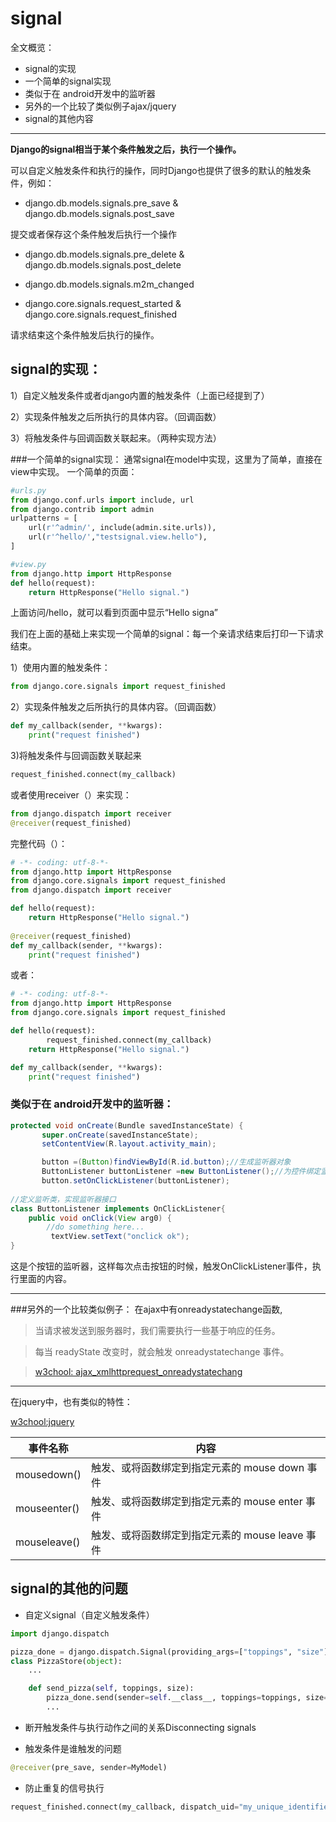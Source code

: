 # signal

全文概览：

* signal的实现
* 一个简单的signal实现
* 类似于在 android开发中的监听器
* 另外的一个比较了类似例子ajax/jquery
* signal的其他内容


-----

**Django的signal相当于某个条件触发之后，执行一个操作。**

可以自定义触发条件和执行的操作，同时Django也提供了很多的默认的触发条件，例如：

* django.db.models.signals.pre_save & django.db.models.signals.post_save

提交或者保存这个条件触发后执行一个操作


* django.db.models.signals.pre_delete & django.db.models.signals.post_delete

* django.db.models.signals.m2m_changed


* django.core.signals.request_started & django.core.signals.request_finished

请求结束这个条件触发后执行的操作。


## signal的实现：

1）自定义触发条件或者django内置的触发条件（上面已经提到了）

2）实现条件触发之后所执行的具体内容。（回调函数）

3）将触发条件与回调函数关联起来。（两种实现方法）


###一个简单的signal实现：
通常signal在model中实现，这里为了简单，直接在view中实现。
一个简单的页面：
```python
#urls.py
from django.conf.urls import include, url
from django.contrib import admin
urlpatterns = [
    url(r'^admin/', include(admin.site.urls)),
    url(r'^hello/',"testsignal.view.hello"),
]

#view.py
from django.http import HttpResponse
def hello(request):	
	return HttpResponse("Hello signal.")
```
上面访问/hello，就可以看到页面中显示“Hello signa”


我们在上面的基础上来实现一个简单的signal：每一个亲请求结束后打印一下请求结束。

1）使用内置的触发条件：

```python
from django.core.signals import request_finished
```

2）实现条件触发之后所执行的具体内容。（回调函数）

```python
def my_callback(sender, **kwargs):
    print("request finished")
```

3)将触发条件与回调函数关联起来
```python
request_finished.connect(my_callback)
```
或者使用receiver（）来实现：

```python
from django.dispatch import receiver
@receiver(request_finished)
```

完整代码（）：
```python
# -*- coding: utf-8-*-
from django.http import HttpResponse
from django.core.signals import request_finished
from django.dispatch import receiver

def hello(request):   
	return HttpResponse("Hello signal.")
	
@receiver(request_finished)
def my_callback(sender, **kwargs):
    print("request finished")

```
或者：
```python
# -*- coding: utf-8-*-
from django.http import HttpResponse
from django.core.signals import request_finished

def hello(request):
        request_finished.connect(my_callback)
	return HttpResponse("Hello signal.")

def my_callback(sender, **kwargs):
    print("request finished")
```

###  类似于在 android开发中的监听器：

```java
protected void onCreate(Bundle savedInstanceState) {
       super.onCreate(savedInstanceState);
       setContentView(R.layout.activity_main);

       button =(Button)findViewById(R.id.button);//生成监听器对象
       ButtonListener buttonListener =new ButtonListener();//为控件绑定监听器对象
       button.setOnClickListener(buttonListener);
       
//定义监听类，实现监听器接口
class ButtonListener implements OnClickListener{
    public void onClick(View arg0) {
        //do something here...
         textView.setText("onclick ok");
}    

```

这是个按钮的监听器，这样每次点击按钮的时候，触发OnClickListener事件，执行里面的内容。

---

###另外的一个比较类似例子：
在ajax中有onreadystatechange函数,

> 当请求被发送到服务器时，我们需要执行一些基于响应的任务。

> 每当 readyState 改变时，就会触发 onreadystatechange 事件。

> [w3chool: ajax_xmlhttprequest_onreadystatechang](http://www.w3school.com.cn/ajax/ajax_xmlhttprequest_onreadystatechange.asp)

---


在jquery中，也有类似的特性：

[w3chool:jquery](http://www.w3school.com.cn/jquery/jquery_ref_events.asp)

事件名称 | 内容
--------------|--------------
mousedown()	 |    触发、或将函数绑定到指定元素的 mouse down 事件
mouseenter() |    触发、或将函数绑定到指定元素的 mouse enter 事件
mouseleave() |    触发、或将函数绑定到指定元素的 mouse leave 事件

## signal的其他的问题

* 自定义signal（自定义触发条件）

```python
import django.dispatch

pizza_done = django.dispatch.Signal(providing_args=["toppings", "size"])
class PizzaStore(object):
    ...

    def send_pizza(self, toppings, size):
        pizza_done.send(sender=self.__class__, toppings=toppings, size=size)
        ...

```

* 断开触发条件与执行动作之间的关系Disconnecting signals

* 触发条件是谁触发的问题

```python
@receiver(pre_save, sender=MyModel)
```


* 防止重复的信号执行

```python
request_finished.connect(my_callback, dispatch_uid="my_unique_identifier")
```
